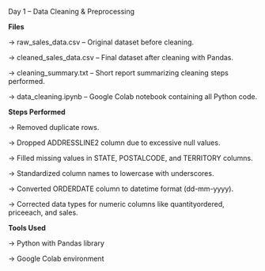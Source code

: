 Day 1 – Data Cleaning & Preprocessing

**Files**

-> raw_sales_data.csv – Original dataset before cleaning.

-> cleaned_sales_data.csv – Final dataset after cleaning with Pandas.

-> cleaning_summary.txt – Short report summarizing cleaning steps performed.

-> data_cleaning.ipynb – Google Colab notebook containing all Python code.

**Steps Performed**

-> Removed duplicate rows.

-> Dropped ADDRESSLINE2 column due to excessive null values.

-> Filled missing values in STATE, POSTALCODE, and TERRITORY columns.

-> Standardized column names to lowercase with underscores.

-> Converted ORDERDATE column to datetime format (dd-mm-yyyy).

-> Corrected data types for numeric columns like quantityordered, priceeach, and sales.

**Tools Used**

-> Python with Pandas library

-> Google Colab environment
